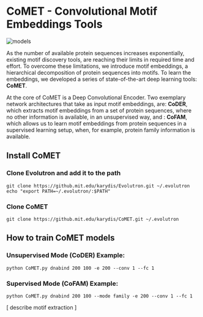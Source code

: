 # CoMET - **Co**nvolutional **M**otif **E**mbeddings **T**ools

![models](https://s3.amazonaws.com/comet-media/github_models.png)

As the number of available protein sequences increases exponentially, existing motif discovery tools, are reaching their limits in required time and effort. To overcome these limitations, we introduce motif embeddings, a hierarchical decomposition of protein sequences into motifs. To learn the embeddings, we developed a series of state-of-the-art deep learning tools: **CoMET**. 

At the core of CoMET is a Deep Convolutional Encoder. Two exemplary network architectures that take as input motif embeddings, are: **CoDER**, which extracts motif embeddings from a set of protein sequences, where no other information is available, in an unsupervised way, and : **CoFAM**, which allows us to learn motif embeddings from protein sequences in a supervised learning setup, when, for example, protein family information is available.

## Install CoMET

### Clone Evolutron and add it to the path
```
git clone https://github.mit.edu/karydis/Evolutron.git ~/.evolutron
echo "export PATH=~/.evolutron/:$PATH"
```

### Clone CoMET
```
git clone https://github.mit.edu/karydis/CoMET.git ~/.evolutron
```

## How to train CoMET models

### Unsupervised Mode (CoDER) Example:
   ```shell
   python CoMET.py dnabind 200 100 -e 200 --conv 1 --fc 1
   ```

### Supervised Mode (CoFAM) Example:
   ```shell
   python CoMET.py dnabind 200 100 --mode family -e 200 --conv 1 --fc 1
   ```

[ describe motif extraction ]
